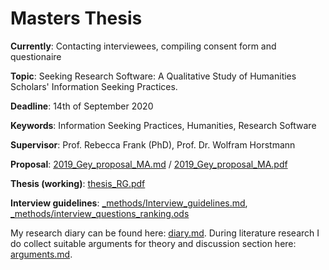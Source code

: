 # Masters Thesis
__Currently__: Contacting interviewees, compiling consent form and questionaire

__Topic__: Seeking Research Software: A Qualitative Study of Humanities Scholars' Information Seeking Practices.

__Deadline__: 14th of September 2020

__Keywords__: Information Seeking Practices, Humanities, Research Software

__Supervisor__: Prof. Rebecca Frank (PhD), Prof. Dr. Wolfram Horstmann

__Proposal__: [2019_Gey_proposal_MA.md](2019_Gey_proposal_MA.md) / [2019_Gey_proposal_MA.pdf](2019_Gey_proposal_MA.pdf)

__Thesis (working)__: [thesis_RG.pdf](thesis_RG.pdf) 

__Interview guidelines__: [_methods/Interview_guidelines.md](_methods/Interview_guidelines.md), [_methods/interview_questions_ranking.ods](_methods/interview_questions_ranking.ods)

My research diary can be found here: [diary.md](diary.md). During literature research I do collect suitable arguments for theory and discussion section here: [arguments.md](arguments.md).
